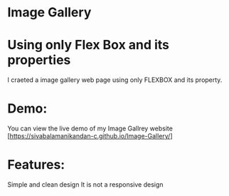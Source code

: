 # Image Gallery

# Using only Flex Box and its properties
  I craeted a image gallery web page using only FLEXBOX and its property.
  
# Demo:
You can view the live demo of my Image Gallrey website [https://sivabalamanikandan-c.github.io/Image-Gallery/]

# Features:
Simple and clean design
It is not a responsive design

